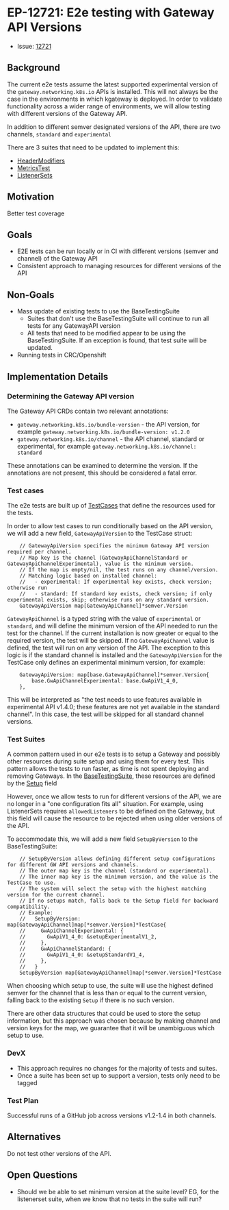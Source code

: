 # EP-12721: E2e testing with Gateway API Versions


* Issue: [12721](https://github.com/kgateway-dev/kgateway/issues/12721)


## Background
The current e2e tests assume the latest supported experimental version of the `gateway.networking.k8s.io` APIs is installed. This will not always be the case in the environments in which kgateway is deployed. In order to validate functionality across a wider range of environments, we will allow testing with different versions of the Gateway API.

In addition to different semver designated versions of the API, there are two channels, `standard` and `experimental`

There are 3 suites that need to be updated to implement this:
* [HeaderModifiers](/test/kubernetes/e2e/features/header_modifiers/suite.go)
* [MetricsTest](/test/kubernetes/e2e/features/metrics/suite.go)
* [ListenerSets](/test/kubernetes/e2e/features/listenerset/suite.go)

## Motivation
Better test coverage

## Goals
* E2E tests can be run locally or in CI with different versions (semver and channel) of the Gateway API
* Consistent approach to managing resources for different versions of the API

## Non-Goals
* Mass update of existing tests to use the BaseTestingSuite
  * Suites that don't use the BaseTestingSuite will continue to run all tests for any GatewayAPI version
  * All tests that need to be modified appear to be using the BaseTestingSuite. If an exception is found, that test suite will be updated.
* Running tests in CRC/Openshift


## Implementation Details
### Determining the Gateway API version
The Gateway API CRDs contain two relevant annotations:
* `gateway.networking.k8s.io/bundle-version` - the API version, for example `gateway.networking.k8s.io/bundle-version: v1.2.0`
* `gateway.networking.k8s.io/channel` - the API channel, standard or experimental, for example `gateway.networking.k8s.io/channel: standard`

These annotations can be examined to determine the version. If the annotations are not present, this should be considered a fatal error.

### Test cases
The e2e tests are built up of [TestCases](https://github.com/kgateway-dev/kgateway/blob/2b04f3d1465257d0c449687922ea6e92603b822c/test/kubernetes/e2e/tests/base/base_suite.go#L33) that define the resources used for the tests.

In order to allow test cases to run conditionally based on the API version, we will add a new field, `GatewayApiVersion` to the TestCase struct:

```
	// GatewayApiVersion specifies the minimum Gateway API version required per channel.
	// Map key is the channel (GatewayApiChannelStandard or GatewayApiChannelExperimental), value is the minimum version.
	// If the map is empty/nil, the test runs on any channel/version.
	// Matching logic based on installed channel:
	//   - experimental: If experimental key exists, check version; otherwise run
	//   - standard: If standard key exists, check version; if only experimental exists, skip; otherwise runs on any standard version.
	GatewayApiVersion map[GatewayApiChannel]*semver.Version
```

`GatewayApiChannel` is a typed string with the value of `experimental` or `standard`, and will define the minimum version of the API needed to run the test for the channel. If the current installation is now greater or equal to the required version, the test will be skipped. If no `GatewayApiChannel` value is defined, the test will run on any version of the API. The exception to this logic is if the standard channel is installed and the `GatewayApiVersion` for the TestCase only defines an experimental minimum version, for example:

```
    GatewayApiVersion: map[base.GatewayApiChannel]*semver.Version{
        base.GwApiChannelExperimental: base.GwApiV1_4_0,
    },
```

This will be interpreted as "the test needs to use features available in experimental API v1.4.0; these features are not yet available in the standard channel". In this case, the test will be skipped for all standard channel versions.


### Test Suites
A common pattern used in our e2e tests is to setup a Gateway and possibly other resources during suite setup and using them for every test. This pattern allows the tests to run faster, as time is not spent deploying and removing Gateways. In the [BaseTestingSuite](https://github.com/kgateway-dev/kgateway/blob/2b04f3d1465257d0c449687922ea6e92603b822c/test/kubernetes/e2e/tests/base/base_suite.go#L49C1-L66C2), these resources are defined by the [Setup](https://github.com/kgateway-dev/kgateway/blob/2b04f3d1465257d0c449687922ea6e92603b822c/test/kubernetes/e2e/tests/base/base_suite.go#L53) field

However, once we allow tests to run for different versions of the API, we are no longer in a "one configuration fits all" situation. For example, using ListenerSets requires `allowedListeners` to be defined on the Gateway, but this field will cause the resource to be rejected when using older versions of the API.

To accommodate this, we will add a new field `SetupByVersion` to the BaseTestingSuite:
```
	// SetupByVersion allows defining different setup configurations for different GW API versions and channels.
	// The outer map key is the channel (standard or experimental).
	// The inner map key is the minimum version, and the value is the TestCase to use.
	// The system will select the setup with the highest matching version for the current channel.
	// If no setups match, falls back to the Setup field for backward compatibility.
	// Example:
	//   SetupByVersion: map[GatewayApiChannel]map[*semver.Version]*TestCase{
	//     GwApiChannelExperimental: {
	//       GwApiV1_4_0: &setupExperimentalV1_2,
	//     },
	//     GwApiChannelStandard: {
	//       GwApiV1_4_0: &setupStandardV1_4,
	//     },
	//   }
	SetupByVersion map[GatewayApiChannel]map[*semver.Version]*TestCase
```

When choosing which setup to use, the suite will use the highest defined semver for the channel that is less than or equal to the current version, falling back to the existing `Setup` if there is no such version.

There are other data structures that could be used to store the setup information, but this approach was chosen because by making channel and version keys for the map, we guarantee that it will be unambiguous which setup to use.


### DevX
* This approach requires no changes for the majority of tests and suites.
* Once a suite has been set up to support a version, tests only need to be tagged


### Test Plan
Successful runs of a GitHub job across versions v1.2-1.4 in both channels.

## Alternatives
Do not test other versions of the API.

## Open Questions
* Should we be able to set minimum version at the suite level? EG, for the listenerset suite, when we know that no tests in the suite will run?
